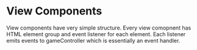 # View Components

View components have very simple structure. Every view comopnent has HTML element group and event listener for each element. Each listener emits events to gameController which is essentially an event handler. 